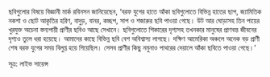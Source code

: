 ছবিগুলোর বিষয়ে বিজ্ঞানী মার্ক রবিনসন জানিয়েছেন, ‘বরফ যুগের হাতে আঁকা ছবিগুলোতে বিভিন্ন হাতের ছাপ, জ্যামিতিক নকশা ও ছোট আকৃতির হরিণ, বাদুড়, বানর, কচ্ছপ, সাপ ও শজারুর ছবি পাওয়া গেছে। উট আর ঘোড়াসহ তিন পায়ের খুরযুক্ত অচেনা স্তন্যপায়ী প্রাণীর ছবিও আছে সেখানে। ছবিগুলোতে শিকারের দৃশ্যসহ তখনকার মানুষের প্রাণবন্ত জীবনের দৃশ্যও তুলে ধরা হয়েছে। আমাদের কাছে বিভিন্ন ছবি বেশ অবিশ্বাস্য লাগছে। দক্ষিণ আমেরিকা অঞ্চলে অনেক বড় প্রাণী শেষ বরফ যুগের সময় বিলুপ্ত হয়ে গিয়েছিল। সেসব প্রাণীর কিছু নমুনাও পাথরের দেয়ালে আঁকা ছবিতে পাওয়া গেছে।’

সূত্র: লাইভ সায়েন্স

